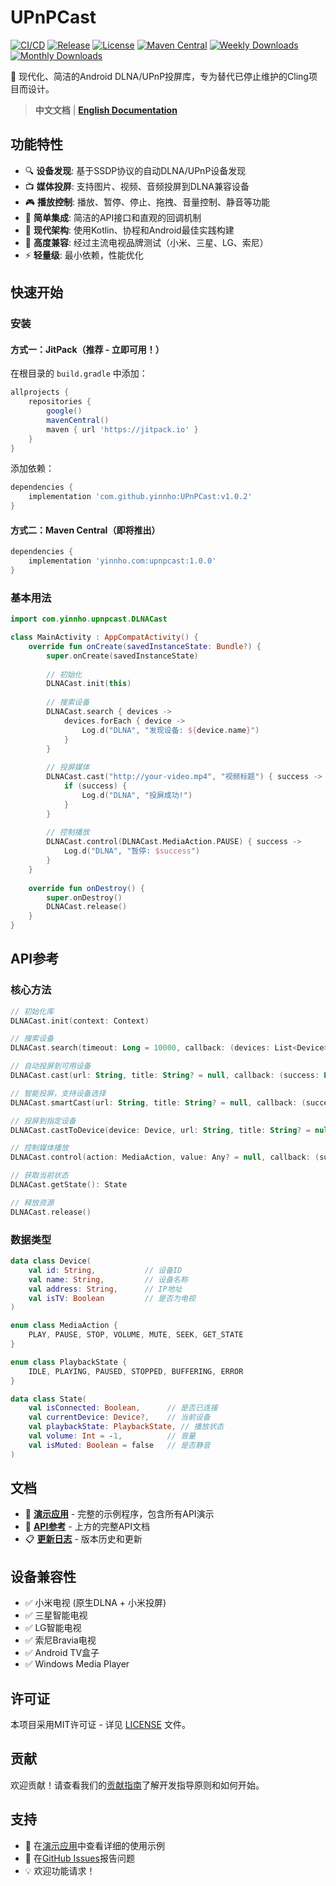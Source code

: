 # UPnPCast

[![CI/CD](https://github.com/yinnho/UPnPCast/actions/workflows/ci.yml/badge.svg)](https://github.com/yinnho/UPnPCast/actions)
[![Release](https://img.shields.io/github/v/release/yinnho/UPnPCast)](https://github.com/yinnho/UPnPCast/releases)
[![License](https://img.shields.io/github/license/yinnho/UPnPCast)](LICENSE)
[![Maven Central](https://img.shields.io/maven-central/v/yinnho.com/upnpcast)](https://central.sonatype.com/artifact/yinnho.com/upnpcast)
[![Weekly Downloads](https://jitpack.io/v/yinnho/UPnPCast/week.svg)](https://jitpack.io/#yinnho/UPnPCast)
[![Monthly Downloads](https://jitpack.io/v/yinnho/UPnPCast/month.svg)](https://jitpack.io/#yinnho/UPnPCast)

🚀 现代化、简洁的Android DLNA/UPnP投屏库，专为替代已停止维护的Cling项目而设计。

> **中文文档** | **[English Documentation](README.md)**

## 功能特性

- 🔍 **设备发现**: 基于SSDP协议的自动DLNA/UPnP设备发现
- 📺 **媒体投屏**: 支持图片、视频、音频投屏到DLNA兼容设备
- 🎮 **播放控制**: 播放、暂停、停止、拖拽、音量控制、静音等功能
- 📱 **简单集成**: 简洁的API接口和直观的回调机制
- 🚀 **现代架构**: 使用Kotlin、协程和Android最佳实践构建
- 🔧 **高度兼容**: 经过主流电视品牌测试（小米、三星、LG、索尼）
- ⚡ **轻量级**: 最小依赖，性能优化

## 快速开始

### 安装

#### 方式一：JitPack（推荐 - 立即可用！）

在根目录的 `build.gradle` 中添加：
```gradle
allprojects {
    repositories {
        google()
        mavenCentral()
        maven { url 'https://jitpack.io' }
    }
}
```

添加依赖：
```gradle
dependencies {
    implementation 'com.github.yinnho:UPnPCast:v1.0.2'
}
```

#### 方式二：Maven Central（即将推出）
```gradle
dependencies {
    implementation 'yinnho.com:upnpcast:1.0.0'
}
```

### 基本用法

```kotlin
import com.yinnho.upnpcast.DLNACast

class MainActivity : AppCompatActivity() {
    override fun onCreate(savedInstanceState: Bundle?) {
        super.onCreate(savedInstanceState)
        
        // 初始化
        DLNACast.init(this)
        
        // 搜索设备
        DLNACast.search { devices ->
            devices.forEach { device ->
                Log.d("DLNA", "发现设备: ${device.name}")
            }
        }
        
        // 投屏媒体
        DLNACast.cast("http://your-video.mp4", "视频标题") { success ->
            if (success) {
                Log.d("DLNA", "投屏成功!")
            }
        }
        
        // 控制播放
        DLNACast.control(DLNACast.MediaAction.PAUSE) { success ->
            Log.d("DLNA", "暂停: $success")
        }
    }
    
    override fun onDestroy() {
        super.onDestroy()
        DLNACast.release()
    }
}
```

## API参考

### 核心方法

```kotlin
// 初始化库
DLNACast.init(context: Context)

// 搜索设备
DLNACast.search(timeout: Long = 10000, callback: (devices: List<Device>) -> Unit)

// 自动投屏到可用设备
DLNACast.cast(url: String, title: String? = null, callback: (success: Boolean) -> Unit = {})

// 智能投屏，支持设备选择
DLNACast.smartCast(url: String, title: String? = null, callback: (success: Boolean) -> Unit = {}, deviceSelector: (devices: List<Device>) -> Device?)

// 投屏到指定设备
DLNACast.castToDevice(device: Device, url: String, title: String? = null, callback: (success: Boolean) -> Unit = {})

// 控制媒体播放
DLNACast.control(action: MediaAction, value: Any? = null, callback: (success: Boolean) -> Unit = {})

// 获取当前状态
DLNACast.getState(): State

// 释放资源
DLNACast.release()
```

### 数据类型

```kotlin
data class Device(
    val id: String,           // 设备ID
    val name: String,         // 设备名称
    val address: String,      // IP地址
    val isTV: Boolean         // 是否为电视
)

enum class MediaAction {
    PLAY, PAUSE, STOP, VOLUME, MUTE, SEEK, GET_STATE
}

enum class PlaybackState {
    IDLE, PLAYING, PAUSED, STOPPED, BUFFERING, ERROR
}

data class State(
    val isConnected: Boolean,      // 是否已连接
    val currentDevice: Device?,    // 当前设备
    val playbackState: PlaybackState, // 播放状态
    val volume: Int = -1,          // 音量
    val isMuted: Boolean = false   // 是否静音
)
```

## 文档

- 🎯 **[演示应用](app-demo/)** - 完整的示例程序，包含所有API演示
- 📖 **[API参考](#api参考)** - 上方的完整API文档
- 📋 **[更新日志](CHANGELOG.md)** - 版本历史和更新

## 设备兼容性

- ✅ 小米电视 (原生DLNA + 小米投屏)
- ✅ 三星智能电视
- ✅ LG智能电视  
- ✅ 索尼Bravia电视
- ✅ Android TV盒子
- ✅ Windows Media Player

## 许可证

本项目采用MIT许可证 - 详见 [LICENSE](LICENSE) 文件。

## 贡献

欢迎贡献！请查看我们的[贡献指南](CONTRIBUTING.md)了解开发指导原则和如何开始。

## 支持

- 📖 在[演示应用](app-demo/)中查看详细的使用示例
- 🐛 在[GitHub Issues](https://github.com/yinnho/UPnPCast/issues)报告问题
- 💡 欢迎功能请求！ 